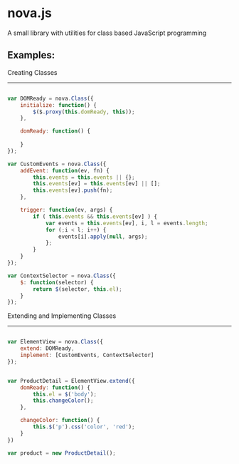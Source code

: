 nova.js
=======

A small library with utilities for class based JavaScript programming

Examples:
---------

Creating Classes
****************
	
```javascript

var DOMReady = nova.Class({
    initialize: function() {
        $($.proxy(this.domReady, this));
    },

    domReady: function() {
        
    }
});

var CustomEvents = nova.Class({
    addEvent: function(ev, fn) {
        this.events = this.events || {};
        this.events[ev] = this.events[ev] || [];
        this.events[ev].push(fn);
    },

    trigger: function(ev, args) {
        if ( this.events && this.events[ev] ) {
            var events = this.events[ev], i, l = events.length;
            for (;i < l; i++) {
                events[i].apply(null, args);
            };
        }
    }
});

var ContextSelector = nova.Class({
    $: function(selector) {
        return $(selector, this.el);
    }
});

```

Extending and Implementing Classes
**********************************

```javascript

var ElementView = nova.Class({
    extend: DOMReady,
    implement: [CustomEvents, ContextSelector]
});

```

```javascript

var ProductDetail = ElementView.extend({
    domReady: function() {
        this.el = $('body');
        this.changeColor();
    },

    changeColor: function() {
        this.$('p').css('color', 'red');
    }    
})

var product = new ProductDetail();

```